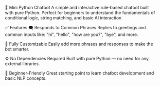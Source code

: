 💬 Mini Python Chatbot
A simple and interactive rule-based chatbot built with pure Python. Perfect for beginners to understand the fundamentals of conditional logic, string matching, and basic AI interaction.

✅ Features
🗨️ Responds to Common Phrases
Replies to greetings and common inputs like:
"hi", "hello", "how are you?", "bye", and more.

🧠 Fully Customizable
Easily add more phrases and responses to make the bot smarter.

⚙️ No Dependencies Required
Built with pure Python — no need for any external libraries.

🚀 Beginner-Friendly
Great starting point to learn chatbot development and basic NLP concepts.

